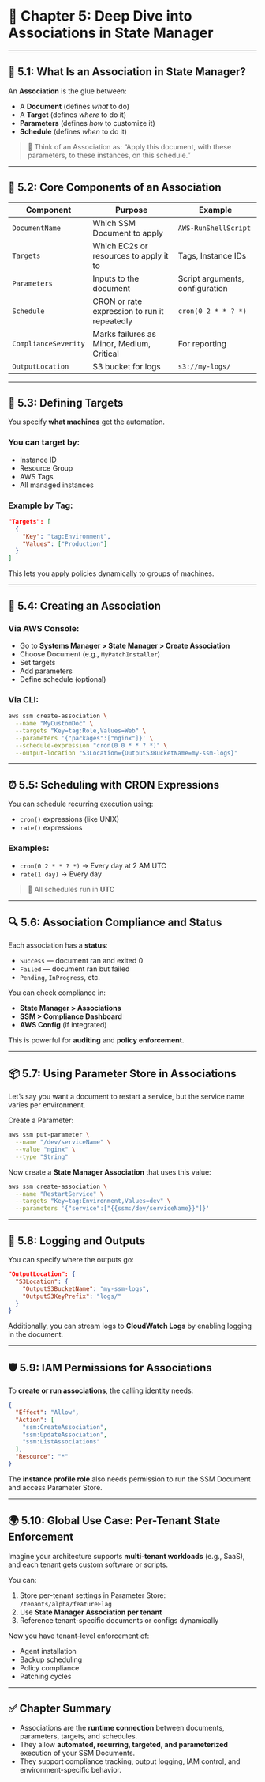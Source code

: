 # 📘 Chapter 5: Deep Dive into Associations in State Manager

---

## 🧩 5.1: What Is an Association in State Manager?

An **Association** is the glue between:

* A **Document** (defines *what* to do)
* A **Target** (defines *where* to do it)
* **Parameters** (defines *how* to customize it)
* **Schedule** (defines *when* to do it)

> 🧠 Think of an Association as:
> “Apply this document, with these parameters, to these instances, on this schedule.”

---

## 🧱 5.2: Core Components of an Association

| Component            | Purpose                                      | Example                         |
| -------------------- | -------------------------------------------- | ------------------------------- |
| `DocumentName`       | Which SSM Document to apply                  | `AWS-RunShellScript`            |
| `Targets`            | Which EC2s or resources to apply it to       | Tags, Instance IDs              |
| `Parameters`         | Inputs to the document                       | Script arguments, configuration |
| `Schedule`           | CRON or rate expression to run it repeatedly | `cron(0 2 * * ? *)`             |
| `ComplianceSeverity` | Marks failures as Minor, Medium, Critical    | For reporting                   |
| `OutputLocation`     | S3 bucket for logs                           | `s3://my-logs/`                 |

---

## 🎯 5.3: Defining Targets

You specify **what machines** get the automation.

### You can target by:

* Instance ID
* Resource Group
* AWS Tags
* All managed instances

### Example by Tag:

```json
"Targets": [
  {
    "Key": "tag:Environment",
    "Values": ["Production"]
  }
]
```

This lets you apply policies dynamically to groups of machines.

---

## 🧪 5.4: Creating an Association

### Via AWS Console:

* Go to **Systems Manager > State Manager > Create Association**
* Choose Document (e.g., `MyPatchInstaller`)
* Set targets
* Add parameters
* Define schedule (optional)

### Via CLI:

```bash
aws ssm create-association \
  --name "MyCustomDoc" \
  --targets "Key=tag:Role,Values=Web" \
  --parameters '{"packages":["nginx"]}' \
  --schedule-expression "cron(0 0 * * ? *)" \
  --output-location "S3Location={OutputS3BucketName=my-ssm-logs}"
```

---

## ⏰ 5.5: Scheduling with CRON Expressions

You can schedule recurring execution using:

* `cron()` expressions (like UNIX)
* `rate()` expressions

### Examples:

* `cron(0 2 * * ? *)` → Every day at 2 AM UTC
* `rate(1 day)` → Every day

> 🧠 All schedules run in **UTC**

---

## 🔍 5.6: Association Compliance and Status

Each association has a **status**:

* `Success` — document ran and exited 0
* `Failed` — document ran but failed
* `Pending`, `InProgress`, etc.

You can check compliance in:

* **State Manager > Associations**
* **SSM > Compliance Dashboard**
* **AWS Config** (if integrated)

This is powerful for **auditing** and **policy enforcement**.

---

## 📦 5.7: Using Parameter Store in Associations

Let’s say you want a document to restart a service, but the service name varies per environment.

Create a Parameter:

```bash
aws ssm put-parameter \
  --name "/dev/serviceName" \
  --value "nginx" \
  --type "String"
```

Now create a **State Manager Association** that uses this value:

```bash
aws ssm create-association \
  --name "RestartService" \
  --targets "Key=tag:Environment,Values=dev" \
  --parameters '{"service":["{{ssm:/dev/serviceName}}"]}'
```

---

## 📁 5.8: Logging and Outputs

You can specify where the outputs go:

```json
"OutputLocation": {
  "S3Location": {
    "OutputS3BucketName": "my-ssm-logs",
    "OutputS3KeyPrefix": "logs/"
  }
}
```

Additionally, you can stream logs to **CloudWatch Logs** by enabling logging in the document.

---

## 🛡️ 5.9: IAM Permissions for Associations

To **create or run associations**, the calling identity needs:

```json
{
  "Effect": "Allow",
  "Action": [
    "ssm:CreateAssociation",
    "ssm:UpdateAssociation",
    "ssm:ListAssociations"
  ],
  "Resource": "*"
}
```

The **instance profile role** also needs permission to run the SSM Document and access Parameter Store.

---

## 🌍 5.10: Global Use Case: Per-Tenant State Enforcement

Imagine your architecture supports **multi-tenant workloads** (e.g., SaaS), and each tenant gets custom software or scripts.

You can:

1. Store per-tenant settings in Parameter Store: `/tenants/alpha/featureFlag`
2. Use **State Manager Association per tenant**
3. Reference tenant-specific documents or configs dynamically

Now you have tenant-level enforcement of:

* Agent installation
* Backup scheduling
* Policy compliance
* Patching cycles

---

## ✅ Chapter Summary

* Associations are the **runtime connection** between documents, parameters, targets, and schedules.
* They allow **automated, recurring, targeted, and parameterized** execution of your SSM Documents.
* They support compliance tracking, output logging, IAM control, and environment-specific behavior.
